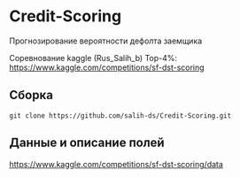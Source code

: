 # Credit-Scoring
Прогнозирование вероятности дефолта заемщика

Соревнование kaggle (Rus_Salih_b) Top-4%: https://www.kaggle.com/competitions/sf-dst-scoring

## Сборка
    git clone https://github.com/salih-ds/Credit-Scoring.git

## Данные и описание полей
https://www.kaggle.com/competitions/sf-dst-scoring/data



